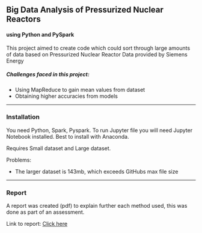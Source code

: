 ## Big Data Analysis of Pressurized Nuclear Reactors

#### using Python and PySpark



This project aimed to create code which could sort through large amounts of data based on Pressurized Nuclear Reactor 
Data provided by Siemens Energy


##### Challenges faced in this project: 
- Using MapReduce to gain mean values from dataset 
- Obtaining higher accuracies from models


---
### Installation

You need Python, Spark, Pyspark. To run Jupyter file you will need Jupyter Notebook installed. 
Best to install with Anaconda.

Requires Small dataset and Large dataset.

Problems: 
- The larger dataset is 143mb, which exceeds GitHubs max file size

---

### Report

A report was created (pdf) to explain further each method used, this was done as part of an assessment.

Link to report: [Click here](https://github.com/douglascarrie/Big-Data-Analysis-of-Pressurized-Nuclear-Reactors/blob/master/Big%20Data%20analysis.pdf)


